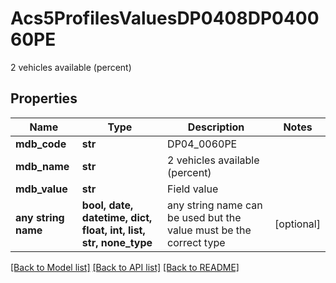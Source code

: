 # Acs5ProfilesValuesDP0408DP040060PE

2 vehicles available (percent)

## Properties
Name | Type | Description | Notes
------------ | ------------- | ------------- | -------------
**mdb_code** | **str** | DP04_0060PE | 
**mdb_name** | **str** | 2 vehicles available (percent) | 
**mdb_value** | **str** | Field value | 
**any string name** | **bool, date, datetime, dict, float, int, list, str, none_type** | any string name can be used but the value must be the correct type | [optional]

[[Back to Model list]](../README.md#documentation-for-models) [[Back to API list]](../README.md#documentation-for-api-endpoints) [[Back to README]](../README.md)


